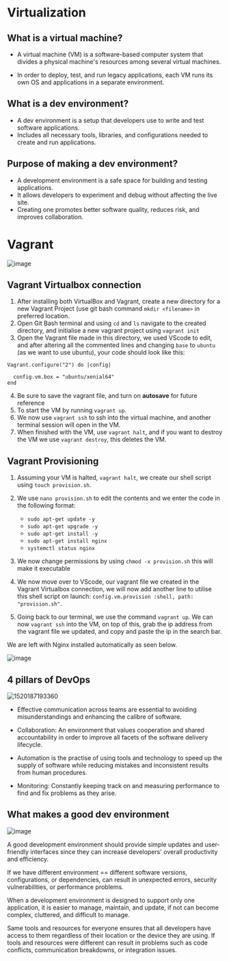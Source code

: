 # Virtualization 

## What is a virtual machine?

* A virtual machine (VM) is a software-based computer system that divides a physical machine's resources among several virtual machines. 

* In order to deploy, test, and run legacy applications, each VM runs its own OS and applications in a separate environment.

## What is a dev environment?
* A dev environment is a setup that developers use to write and test software applications. 
* Includes all necessary tools, libraries, and configurations needed to create and run applications. 

## Purpose of making a dev environment?

* A development environment is a safe space for building and testing applications.
* It allows developers to experiment and debug without affecting the live site.
* Creating one promotes better software quality, reduces risk, and improves collaboration.

# Vagrant
![image](https://user-images.githubusercontent.com/129314018/232502184-71fbb7c6-a74e-4959-89eb-1403864f7f33.png)

## Vagrant Virtualbox connection

1. After installing both VirtualBox and Vagrant, create a new directory for a new Vagrant Project (use git bash command `mkdir <filename>` in preferred location.
2. Open Git Bash terminal and using `cd` and `ls` navigate to the created directory, and initialise a new vagrant project using `vagrant init`
3. Open the Vagrant file made in this directory, we used VScode to edit, and after altering all the commented lines and changing `base` to `ubuntu` (as we want to use ubuntu), your code should look like this:
```
Vagrant.configure("2") do |config|

  config.vm.box = "ubuntu/xenial64"
end
```

4. Be sure to save the vagrant file, and turn on **autosave** for future reference
5. To start the VM by running `vagrant up`.
6. We now use `vagrant ssh` to ssh into the virtual machine, and another terminal session will open in the VM.
7. When finished with the VM, use `vagrant halt`, and if you want to destroy the VM we use `vagrant destroy`, this deletes the VM.

## Vagrant Provisioning

1. Assuming your VM is halted, `vagrant halt`, we create our shell script using `touch provision.sh`.
2. We use `nano provision.sh` to edit the contents and we enter the code in the following format:

    * `sudo apt-get update -y`
    * `sudo apt-get upgrade -y`
    * `sudo apt-get install -y`
    * `sudo apt-get install nginx`
    * `systemctl status nginx`
    
3. We now change permissions by using `chmod -x provision.sh` this will make it executable
4. We now move over to VScode, our vagrant file we created in the Vagrant Virtualbox connection, we will now add another line to utilise this shell script on launch: `config.vm.provision :shell, path: "provision.sh"`.
5. Going back to our terminal, we use the command `vagrant up`. We can now `vagrant ssh` into the VM, on top of this, grab the ip address from the vagrant file we updated, and copy and paste the ip in the search bar. 

We are left with Nginx installed automatically as seen below.

![image](https://user-images.githubusercontent.com/129314018/232545391-d917ce9f-6d98-43f1-9f2d-7d8107567174.png)

## 4 pillars of DevOps

![1520187193360](https://user-images.githubusercontent.com/129314018/232506903-be77be8f-a895-4ba1-b20d-ee64144d615f.jpg)

* Effective communication across teams are essential to avoiding misunderstandings and enhancing the calibre of software.

* Collaboration: An environment that values cooperation and shared accountability in order to improve all facets of the software delivery lifecycle.

* Automation is the practise of using tools and technology to speed up the supply of software while reducing mistakes and inconsistent results from human procedures.

* Monitoring: Constantly keeping track on and measuring performance to find and fix problems as they arise.

## What makes a good dev environment

![image](https://user-images.githubusercontent.com/129314018/232513718-bd28afad-09e7-4aaf-97ad-8c7ef47cfae7.png)

A good development environment should provide simple updates and user-friendly interfaces since they can increase developers' overall productivity and efficiency.

If we have different environment == different software versions, configurations, or dependencies, can result in  unexpected errors, security vulnerabilities, or performance problems.

When a development environment is designed to support only one application, it is easier to manage, maintain, and update, if not can become complex, cluttered, and difficult to manage.

Same tools and resources for everyone ensures that all developers have access to them regardless of their location or the device they are using. If tools and resources were different can result in problems such as code conflicts, communication breakdowns, or integration issues.



